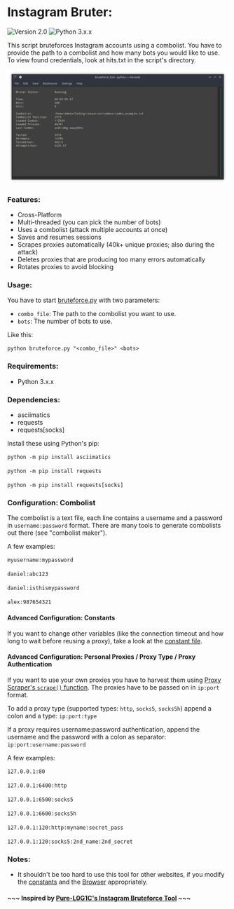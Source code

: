 

# Instagram Bruter:

![Version 2.0](https://img.shields.io/badge/Version-v2.0-blue.svg) ![Python 3.x.x](https://img.shields.io/badge/Python-v3.x.x-yellow.svg)

This script bruteforces Instagram accounts using a combolist. You have to provide the path to a combolist and how many bots you would like to use. To view found credentials, look at hits.txt in the script's directory.

![Instagram Bruter example](https://github.com/Castorps/Instagram-Bruter/blob/master/images/example_attack.png)


### Features:
  - Cross-Platform
  - Multi-threaded (you can pick the number of bots)
  - Uses a combolist (attack multiple accounts at once)
  - Saves and resumes sessions
  - Scrapes proxies automatically (40k+ unique proxies; also during the attack)
  - Deletes proxies that are producing too many errors automatically
  - Rotates proxies to avoid blocking


### Usage:
You have to start [bruteforce.py](https://github.com/Castorps/Instagram-Bruter/blob/master/bruteforce.py) with two parameters:
  - `combo_file`: The path to the combolist you want to use.
  - `bots`: The number of bots to use.

Like this:

    python bruteforce.py "<combo_file>" <bots>


### Requirements:
  - Python 3.x.x


### Dependencies:
  - asciimatics
  - requests
  - requests[socks]
 
 Install these using Python's pip:
 
    python -m pip install asciimatics

    python -m pip install requests

    python -m pip install requests[socks]


### Configuration: Combolist
The combolist is a text file, each line contains a username and a password in `username:password` format. There are many tools to generate combolists out there (see "combolist maker").

A few examples:

    myusername:mypassword

    daniel:abc123

    daniel:isthismypassword

    alex:987654321


#### Advanced Configuration: Constants
If you want to change other variables (like the connection timeout and how long to wait before reusing a proxy), take a look at the [constant file](https://github.com/Castorps/Instagram-Bruter/blob/master/module/const.py).


#### Advanced Configuration: Personal Proxies / Proxy Type / Proxy Authentication
If you want to use your own proxies you have to harvest them using [Proxy Scraper's `scrape()` function](https://github.com/Castorps/Instagram-Bruter/blob/aebf33ea970156b6441c1eb321b839565d463116/module/proxy_scraper.py#L34). The proxies have to be passed on in `ip:port` format.

To add a proxy type (supported types: `http`, `socks5`, `socks5h`) append a colon and a type: `ip:port:type`

If a proxy requires username:password authentication, append the username and the password with a colon as separator: `ip:port:username:password`

A few examples:

    127.0.0.1:80
    
    127.0.0.1:6400:http
    
    127.0.0.1:6500:socks5
    
    127.0.0.1:6600:socks5h
    
    127.0.0.1:120:http:myname:secret_pass
    
    127.0.0.1:120:socks5:2nd_name:2nd_secret


### Notes: 
  - It shouldn't be too hard to use this tool for other websites, if you modify the [constants](https://github.com/Castorps/Instagram-Bruter/blob/master/module/const.py) and the [Browser](https://github.com/Castorps/Instagram-Bruter/blob/master/module/browser.py) appropriately.


#### ~~~ Inspired by [Pure-L0G1C's Instagram Bruteforce Tool](https://github.com/Pure-L0G1C/Instagram) ~~~
